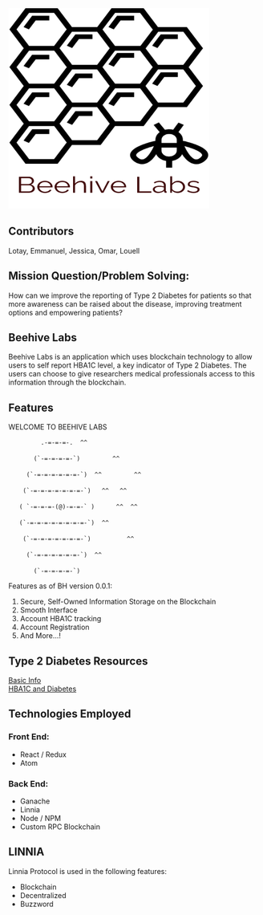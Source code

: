 <img src="./src/beehive.png" width="400" height="400" />

<!--# Beehive Labs-->

## Contributors


<!-- # linnia_hack -->
Lotay, Emmanuel, Jessica, Omar, Louell


## Mission Question/Problem Solving:
  How can we improve the reporting of Type 2 Diabetes for patients so that more awareness can be raised about the disease, improving treatment options and empowering patients? <!--REPORTING OF DIABETES M. TYPE 2 (HBAIC) for PATIENTS so that -->

## Beehive Labs
Beehive Labs is an application which uses blockchain technology to allow users to self report HBA1C level, a key indicator of Type 2 Diabetes.  The users can choose to give researchers medical professionals access to this information through the blockchain.

## Features
WELCOME TO BEEHIVE LABS

             .-=-=-=-.  ^^

           (`-=-=-=-=-`)         ^^

         (`-=-=-=-=-=-=-`)  ^^         ^^

        (`-=-=-=-=-=-=-=-`)   ^^   ^^

       ( `-=-=-=-(@)-=-=-` )      ^^  ^^

       (`-=-=-=-=-=-=-=-=-`)  ^^

        (`-=-=-=-=-=-=-=-`)          ^^

         (`-=-=-=-=-=-=-`)  ^^   

           (`-=-=-=-=-`)

Features as of BH version 0.0.1:
  1) Secure, Self-Owned Information Storage on the Blockchain
  2) Smooth Interface
  3) Account HBA1C tracking
  4) Account Registration
  5) And More...!

## Type 2 Diabetes Resources
[Basic Info](https://www.webmd.com/diabetes/type-2-diabetes#1)  
[HBA1C and Diabetes](https://www.webmd.com/diabetes/guide/glycated-hemoglobin-test-hba1c)  

## Technologies Employed

### Front End:
  * React / Redux
  * Atom

### Back End:
  * Ganache
  * Linnia
  * Node / NPM
  * Custom RPC Blockchain

## LINNIA ##
Linnia Protocol is used in the following features:
* Blockchain
* Decentralized
* Buzzword
